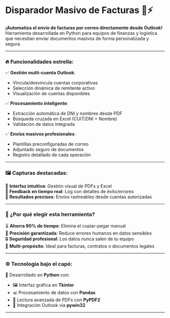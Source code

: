# Disparador Masivo de Facturas  📧⚡  

**¡Automatiza el envío de facturas por correo directamente desde Outlook!**  
Herramienta desarrollada en Python para equipos de finanzas y logística que necesitan enviar documentos masivos de forma personalizada y segura.  

---

### 🔥 Funcionalidades estrella:  
✅ **Gestión multi-cuenta Outlook**:  
- Vincula/desvincula cuentas corporativas  
- Selección dinámica de remitente activo  
- Visualización de cuentas disponibles  

✅ **Procesamiento inteligente**:  
- Extracción automática de DNI y nombres desde PDF  
- Búsqueda cruzada en Excel (CUIT/DNI + Nombre)  
- Validación de datos integrada  

✅ **Envíos masivos profesionales**:  
- Plantillas preconfiguradas de correo  
- Adjuntado seguro de documentos  
- Registro detallado de cada operación  

---

### 🖼️ Capturas destacadas:  
🔹 **Interfaz intuitiva**: Gestión visual de PDFs y Excel  
🔹 **Feedback en tiempo real**: Log con detalles de éxito/errores  
🔹 **Resultados precisos**: Envíos rastreables desde cuentas autorizadas  

---

### 🚀 ¿Por qué elegir esta herramienta?  
⏳ **Ahorra 90% de tiempo**: Elimina el copiar-pegar manual  
🎯 **Precisión garantizada**: Reduce errores humanos en datos sensibles  
🔒 **Seguridad profesional**: Los datos nunca salen de tu equipo  
💼 **Multi-propósito**: Ideal para facturas, contratos o documentos legales  

---

### ⚙️ Tecnología bajo el capó:  
🔧 Desarrollado en **Python** con:  
- 🖼️ Interfaz gráfica en **Tkinter**  
- 📊 Procesamiento de datos con **Pandas**  
- 📑 Lectura avanzada de PDFs con **PyPDF2**  
- 📧 Integración Outlook via **pywin32**  

---
